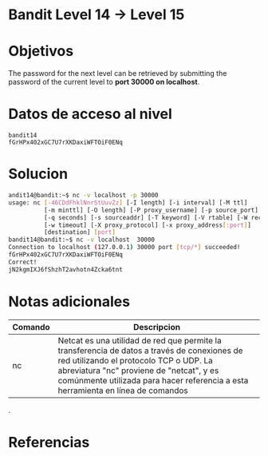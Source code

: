 # Bandit Level 14 → Level 15

# Objetivos
The password for the next level can be retrieved by submitting the password of the current level to **port 30000 on localhost**.
# Datos de acceso al nivel
```bach
bandit14
fGrHPx402xGC7U7rXKDaxiWFTOiF0ENq
```
# Solucion
```bash
andit14@bandit:~$ nc -v localhost -p 30000
usage: nc [-46CDdFhklNnrStUuvZz] [-I length] [-i interval] [-M ttl]
          [-m minttl] [-O length] [-P proxy_username] [-p source_port]
          [-q seconds] [-s sourceaddr] [-T keyword] [-V rtable] [-W recvlimit]
          [-w timeout] [-X proxy_protocol] [-x proxy_address[:port]]
          [destination] [port]
bandit14@bandit:~$ nc -v localhost  30000
Connection to localhost (127.0.0.1) 30000 port [tcp/*] succeeded!
fGrHPx402xGC7U7rXKDaxiWFTOiF0ENq
Correct!
jN2kgmIXJ6fShzhT2avhotn4Zcka6tnt


```


# Notas adicionales
|Comando|Descripcion|
|---|---|
|nc | Netcat es una utilidad de red que permite la transferencia de datos a través de conexiones de red utilizando el protocolo TCP o UDP. La abreviatura "nc" proviene de "netcat", y es comúnmente utilizada para hacer referencia a esta herramienta en línea de comandos
. 

# Referencias
